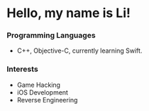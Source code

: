 # Hello, my name is Li!

### Programming Languages

- C++, Objective-C, currently learning Swift.

### Interests

- Game Hacking
- iOS Development
- Reverse Engineering

<!--
<p align="center">
  <a href=""><img src="https://github-readme-stats.vercel.app/api?username=computerintrusion&show_icons=true&theme=tokyonight"></a>
</p>
-->
